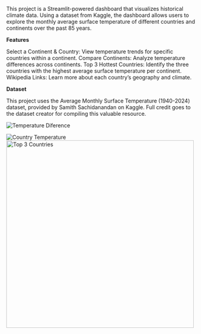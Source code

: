 This project is a Streamlit-powered dashboard that visualizes historical climate data. Using a dataset from Kaggle, the dashboard allows users to explore the monthly average surface temperature of different countries and continents over the past 85 years.

**Features**

Select a Continent & Country: View temperature trends for specific countries within a continent.
Compare Continents: Analyze temperature differences across continents.
Top 3 Hottest Countries: Identify the three countries with the highest average surface temperature per continent.
Wikipedia Links: Learn more about each country’s geography and climate.

**Dataset**

This project uses the Average Monthly Surface Temperature (1940-2024) dataset, provided by Samith Sachidanandan on Kaggle. 
Full credit goes to the dataset creator for compiling this valuable resource.

![Temperature Diference](https://github.com/user-attachments/assets/4be6bbb3-4d41-4baa-9f03-67f2958a106f)

![Country Temperature](https://github.com/user-attachments/assets/a5b408e0-6adb-40fe-98ec-72e23d956e1e)
<img width="495" alt="Top 3 Countries" src="https://github.com/user-attachments/assets/79e700d9-c15d-4128-8052-605cb73e6967" />
